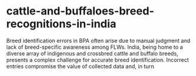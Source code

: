 # cattle-and-buffaloes-breed-recognitions-in-india
Breed identification errors in BPA often arise due to manual judgment and lack of breed-specific awareness among FLWs. India, being home to a diverse array of indigenous and crossbred cattle and buffalo breeds, presents a complex challenge for accurate breed identification. Incorrect entries compromise the value of collected data and, in turn
